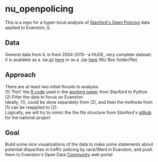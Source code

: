 # nu_openpolicing <br>
This is a repo for a hyper-local analysis of [Stanford's Open Policing](https://openpolicing.stanford.edu/) data applied to Evanston, IL.
## Data <br>
General data from IL is from 2004-2015--a HUGE, very complete dataset. <br>
It is available as a .tar.gz [here](https://stacks.stanford.edu/file/druid:py883nd2578/IL-clean.csv.gz) or as a .zip [here](https://northwestern.box.com/s/ea7puk3405w32f9h4rvaswl48qx4ktrf) (NU Box folder/file).
## Approach <br>
There are at least two initial thrusts to analysis: <br>
(1) 'Port' the [R code](https://github.com/5harad/openpolicing/blob/master/src/recreate_results_in_paper.R) used in the [working paper](https://northwestern.box.com/s/ea7puk3405w32f9h4rvaswl48qx4ktrf) from Stanford to Python <br>
(2) Filter the data to focus on Evanston <br>
Ideally, (1), could be done separately from (2), and then the methods from (1) can be reapplied to (2). <br>
Logically, we will try to mimic the the file structure from Stanford's [github](https://github.com/5harad/openpolicing) for the national project
## Goal <br>
Build some nice visualizations of the data to make some statements about potential disparities in traffic policing by race/Ward in Evanston, and push them to Evanston's Open Data [Community](https://cityofevanston.data.socrata.com/browse?provenance=community) web portal
